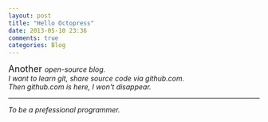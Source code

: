 ```yaml
---
layout: post
title: "Hello Octopress"
date: 2013-05-10 23:36
comments: true
categories: Blog
---
```


<font size="4">Another </font>*open-source blog.  
I want to learn git, share source code via github.com.  
Then github.com is here, I won't disappear.*  
***
*To be a prefessional programmer.*